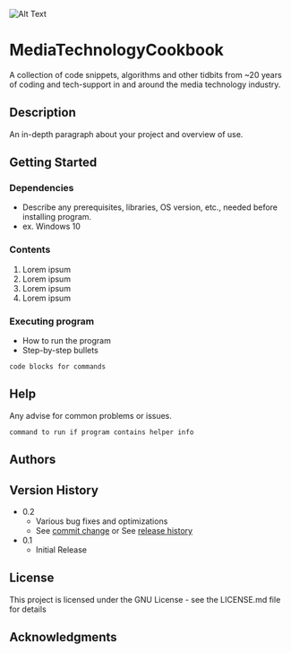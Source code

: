 
![Alt Text](https://repository-images.githubusercontent.com/178588840/9f45eda4-fa1b-4e11-957b-6167946dbe53)

# MediaTechnologyCookbook

A collection of code snippets, algorithms and other tidbits from ~20 years of coding and tech-support in and around the media technology industry.

## Description

An in-depth paragraph about your project and overview of use.

## Getting Started

### Dependencies

* Describe any prerequisites, libraries, OS version, etc., needed before installing program.
* ex. Windows 10

### Contents

1. Lorem ipsum
2. Lorem ipsum
3. Lorem ipsum
4. Lorem ipsum

### Executing program

* How to run the program
* Step-by-step bullets
```
code blocks for commands
```

## Help

Any advise for common problems or issues.
```
command to run if program contains helper info
```

## Authors


## Version History

* 0.2
    * Various bug fixes and optimizations
    * See [commit change]() or See [release history]()
* 0.1
    * Initial Release

## License

This project is licensed under the GNU License - see the LICENSE.md file for details

## Acknowledgments




